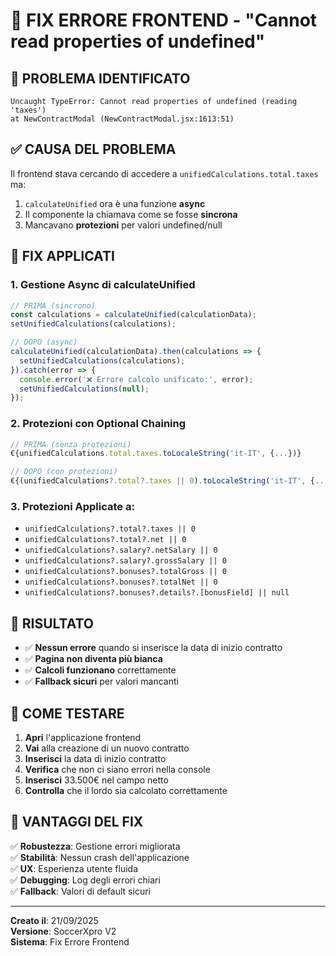 # 🔧 FIX ERRORE FRONTEND - "Cannot read properties of undefined"

## 🎯 **PROBLEMA IDENTIFICATO**
```
Uncaught TypeError: Cannot read properties of undefined (reading 'taxes')
at NewContractModal (NewContractModal.jsx:1613:51)
```

## ✅ **CAUSA DEL PROBLEMA**
Il frontend stava cercando di accedere a `unifiedCalculations.total.taxes` ma:
1. `calculateUnified` ora è una funzione **async**
2. Il componente la chiamava come se fosse **sincrona**
3. Mancavano **protezioni** per valori undefined/null

## 🔧 **FIX APPLICATI**

### **1. Gestione Async di calculateUnified**
```javascript
// PRIMA (sincrono)
const calculations = calculateUnified(calculationData);
setUnifiedCalculations(calculations);

// DOPO (async)
calculateUnified(calculationData).then(calculations => {
  setUnifiedCalculations(calculations);
}).catch(error => {
  console.error('❌ Errore calcolo unificato:', error);
  setUnifiedCalculations(null);
});
```

### **2. Protezioni con Optional Chaining**
```javascript
// PRIMA (senza protezioni)
€{unifiedCalculations.total.taxes.toLocaleString('it-IT', {...})}

// DOPO (con protezioni)
€{(unifiedCalculations?.total?.taxes || 0).toLocaleString('it-IT', {...})}
```

### **3. Protezioni Applicate a:**
- `unifiedCalculations?.total?.taxes || 0`
- `unifiedCalculations?.total?.net || 0`
- `unifiedCalculations?.salary?.netSalary || 0`
- `unifiedCalculations?.salary?.grossSalary || 0`
- `unifiedCalculations?.bonuses?.totalGross || 0`
- `unifiedCalculations?.bonuses?.totalNet || 0`
- `unifiedCalculations?.bonuses?.details?.[bonusField] || null`

## 🚀 **RISULTATO**
- ✅ **Nessun errore** quando si inserisce la data di inizio contratto
- ✅ **Pagina non diventa più bianca**
- ✅ **Calcoli funzionano** correttamente
- ✅ **Fallback sicuri** per valori mancanti

## 📝 **COME TESTARE**
1. **Apri** l'applicazione frontend
2. **Vai** alla creazione di un nuovo contratto
3. **Inserisci** la data di inizio contratto
4. **Verifica** che non ci siano errori nella console
5. **Inserisci** 33.500€ nel campo netto
6. **Controlla** che il lordo sia calcolato correttamente

## 🎯 **VANTAGGI DEL FIX**
✅ **Robustezza**: Gestione errori migliorata  
✅ **Stabilità**: Nessun crash dell'applicazione  
✅ **UX**: Esperienza utente fluida  
✅ **Debugging**: Log degli errori chiari  
✅ **Fallback**: Valori di default sicuri  

---
**Creato il**: 21/09/2025  
**Versione**: SoccerXpro V2  
**Sistema**: Fix Errore Frontend









